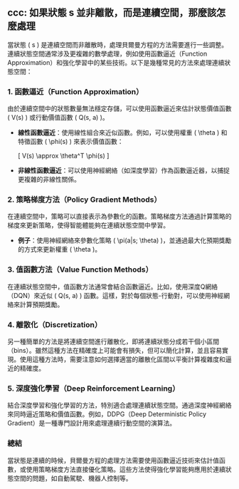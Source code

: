 

## ccc: 如果狀態 s 並非離散，而是連續空間，那麼該怎麼處理

當狀態 \( s \) 是連續空間而非離散時，處理貝爾曼方程的方法需要進行一些調整。連續狀態空間通常涉及更複雜的數學處理，例如使用函數逼近（Function Approximation）和強化學習中的某些技術。以下是幾種常見的方法來處理連續狀態空間：

### 1. **函數逼近（Function Approximation）**

由於連續空間中的狀態數量無法穩定存儲，可以使用函數逼近來估計狀態價值函數 \( V(s) \) 或行動價值函數 \( Q(s, a) \)。

- **線性函數逼近**：使用線性組合來近似函數。例如，可以使用權重 \( \theta \) 和特徵函數 \( \phi(s) \) 來表示價值函數：
  
  \[
  V(s) \approx \theta^T \phi(s)
  \]

- **非線性函數逼近**：可以使用神經網絡（如深度學習）作為函數逼近器，以捕捉更複雜的非線性關係。

### 2. **策略梯度方法（Policy Gradient Methods）**

在連續空間中，策略可以直接表示為參數化的函數。策略梯度方法通過計算策略的梯度來更新策略，使得智能體能夠在連續狀態空間中學習。

- **例子**：使用神經網絡來參數化策略 \( \pi(a|s; \theta) \)，並通過最大化預期獎勵的方式來更新權重 \( \theta \)。

### 3. **值函數方法（Value Function Methods）**

在連續狀態空間中，值函數方法通常會結合函數逼近。比如，使用深度Q網絡（DQN）來近似 \( Q(s, a) \) 函數。這樣，對於每個狀態-行動對，可以使用神經網絡來計算預期獎勵。

### 4. **離散化（Discretization）**

另一種簡單的方法是將連續空間進行離散化，即將連續狀態分成若干個小區間（bins）。雖然這種方法在精確度上可能會有損失，但可以簡化計算，並且容易實現。使用這種方法時，需要注意如何選擇適當的離散化區間以平衡計算複雜度和逼近的精確度。

### 5. **深度強化學習（Deep Reinforcement Learning）**

結合深度學習和強化學習的方法，特別適合處理連續狀態空間。通過深度神經網絡來同時逼近策略和價值函數。例如，DDPG（Deep Deterministic Policy Gradient）是一種專門設計用來處理連續行動空間的演算法。

### 總結

當狀態是連續的時候，貝爾曼方程的處理方法需要使用函數逼近技術來估計值函數，或使用策略梯度方法直接優化策略。這些方法使得強化學習能夠應用於連續狀態空間的問題，如自動駕駛、機器人控制等。
